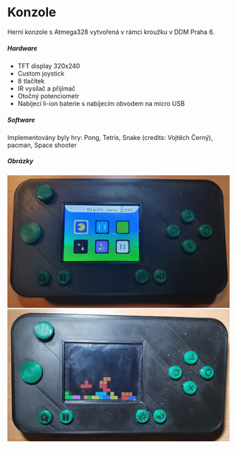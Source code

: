 # Konzole
Herní konzole s Atmega328 vytvořená v rámci kroužku v DDM Praha 6.

##### Hardware
- TFT display 320x240
- Custom joystick
- 8 tlačítek
- IR vysílač a přijímač
- Otočný potenciometr
- Nabíjecí li-ion baterie s nabíjecím obvodem na micro USB

##### Software
Implementovány byly hry:
 Pong, Tetris, Snake (credits: Vojtěch Černý), pacman, Space shooter

##### Obrázky
![Alt text](konzole1.jpg)
![Alt text](konzole2.jpg)
